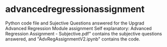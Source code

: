 # advancedregressionassignment
Python code file and Sujective Questions answered for the Upgrad Advanced Regression Module assignment
Self explanatory: Advanced Regression Assignment - Subjective.pdf" contains the subjective questions answered, and "AdvRegAssignmentV2.ipynb" contains the code.
